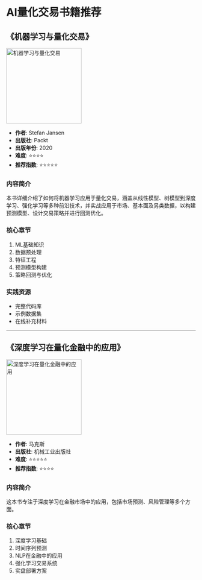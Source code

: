 # AI量化交易书籍推荐

## 《机器学习与量化交易》

<img src="../images/ml-trading.jpg" alt="机器学习与量化交易" width="200"/>

- **作者**: Stefan Jansen
- **出版社**: Packt
- **出版年份**: 2020
- **难度**: ⭐⭐⭐⭐
- **推荐指数**: ⭐⭐⭐⭐⭐

### 内容简介

本书详细介绍了如何将机器学习应用于量化交易，涵盖从线性模型、树模型到深度学习、强化学习等多种前沿技术，并实战应用于市场、基本面及另类数据，以构建预测模型、设计交易策略并进行回测优化。

### 核心章节

1. ML基础知识
2. 数据预处理
3. 特征工程
4. 预测模型构建
5. 策略回测与优化

### 实践资源

- 完整代码库
- 示例数据集
- 在线补充材料

---

## 《深度学习在量化金融中的应用》

<img src="../images/dl-finance.jpg" alt="深度学习在量化金融中的应用" width="200"/>

- **作者**: 马克斯
- **出版社**: 机械工业出版社
- **难度**: ⭐⭐⭐⭐⭐
- **推荐指数**: ⭐⭐⭐⭐

### 内容简介

这本书专注于深度学习在金融市场中的应用，包括市场预测、风险管理等多个方面。

### 核心章节

1. 深度学习基础
2. 时间序列预测
3. NLP在金融中的应用
4. 强化学习交易系统
5. 实盘部署方案